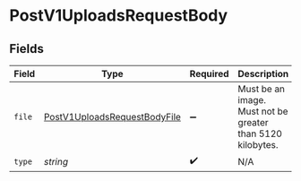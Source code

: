 # PostV1UploadsRequestBody


## Fields

| Field                                                                                   | Type                                                                                    | Required                                                                                | Description                                                                             | Example                                                                                 |
| --------------------------------------------------------------------------------------- | --------------------------------------------------------------------------------------- | --------------------------------------------------------------------------------------- | --------------------------------------------------------------------------------------- | --------------------------------------------------------------------------------------- |
| `file`                                                                                  | [PostV1UploadsRequestBodyFile](../../models/operations/postv1uploadsrequestbodyfile.md) | :heavy_minus_sign:                                                                      | Must be an image. Must not be greater than 5120 kilobytes.                              |                                                                                         |
| `type`                                                                                  | *string*                                                                                | :heavy_check_mark:                                                                      | N/A                                                                                     | pariatur                                                                                |